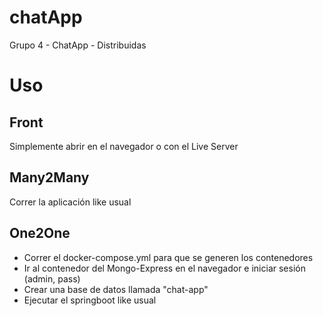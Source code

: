 # chatApp
 Grupo 4 - ChatApp - Distribuidas


# Uso
## Front
Simplemente abrir en el navegador o con el Live Server
## Many2Many
Correr la aplicación like usual
## One2One
- Correr el docker-compose.yml para que se generen los contenedores
- Ir al contenedor del Mongo-Express en el navegador e iniciar sesión (admin, pass)
- Crear una base de datos llamada "chat-app"
- Ejecutar el springboot like usual
